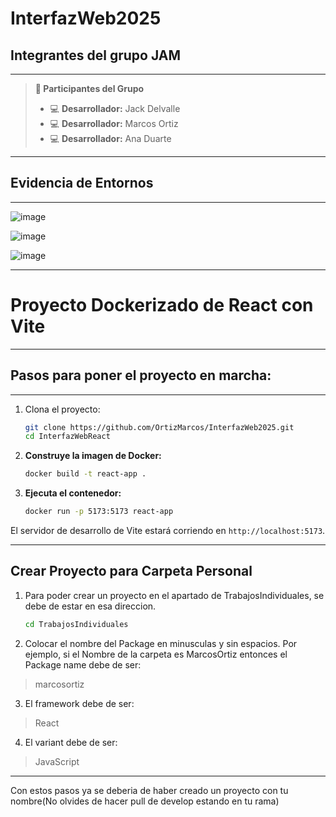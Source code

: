 # InterfazWeb2025

## Integrantes del grupo JAM

---
> **👤 Participantes del Grupo**
> - 💻 **Desarrollador:** Jack Delvalle
> - 💻 **Desarrollador:** Marcos Ortiz
> - 💻 **Desarrollador:** Ana Duarte

---
## Evidencia de Entornos

---
![image](https://github.com/user-attachments/assets/6d79f337-99f1-4607-b0f0-7ba70b735c5e)

![image](https://github.com/user-attachments/assets/357ed5ea-fbc0-476b-bb88-f6c7b191ac8c)

![image](https://github.com/user-attachments/assets/73b41bb5-0d56-4e82-99f4-32d6c057561d)

---

# Proyecto Dockerizado de React con Vite

---
## Pasos para poner el proyecto en marcha:

---
1. Clona el proyecto:
    ```bash
    git clone https://github.com/OrtizMarcos/InterfazWeb2025.git
    cd InterfazWebReact
    ```

2. **Construye la imagen de Docker:**
    ```bash
    docker build -t react-app .
    ```

3. **Ejecuta el contenedor:**
    ```bash
    docker run -p 5173:5173 react-app
    ```
El servidor de desarrollo de Vite estará corriendo en `http://localhost:5173`.

---

## Crear Proyecto para Carpeta Personal

1. Para poder crear un proyecto en el apartado de TrabajosIndividuales, 
se debe de estar en esa direccion.

   ```bash
   cd TrabajosIndividuales
   ```
2. Colocar el nombre del Package en minusculas y sin espacios.
Por ejemplo, si el Nombre de la carpeta es MarcosOrtiz entonces el Package name debe de ser:
>marcosortiz

3. El framework debe de ser:
>React

4. El variant debe de ser:
>JavaScript
---
Con estos pasos ya se deberia de haber creado un proyecto con tu nombre(No olvides de hacer pull de develop estando en tu rama)